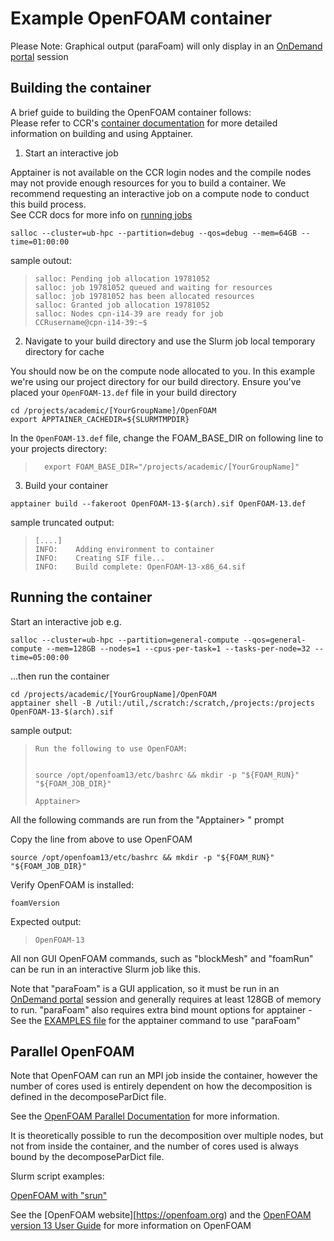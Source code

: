 # Example OpenFOAM container

Please Note: Graphical output (paraFoam) will only display in an [OnDemand portal](https://ondemand.ccr.buffalo.edu) session

## Building the container

A brief guide to building the OpenFOAM container follows:<br/>
Please refer to CCR's [container documentation](https://docs.ccr.buffalo.edu/en/latest/howto/containerization/) for more detailed information on building and using Apptainer.

1. Start an interactive job

Apptainer is not available on the CCR login nodes and the compile nodes may not provide enough resources for you to build a container.  We recommend requesting an interactive job on a compute node to conduct this build process.<br/>
See CCR docs for more info on [running jobs](https://docs.ccr.buffalo.edu/en/latest/hpc/jobs/#interactive-job-submission)

```
salloc --cluster=ub-hpc --partition=debug --qos=debug --mem=64GB --time=01:00:00
```

sample outout:

> ```
> salloc: Pending job allocation 19781052
> salloc: job 19781052 queued and waiting for resources
> salloc: job 19781052 has been allocated resources
> salloc: Granted job allocation 19781052
> salloc: Nodes cpn-i14-39 are ready for job
> CCRusername@cpn-i14-39:~$ 
> ```

2. Navigate to your build directory and use the Slurm job local temporary directory for cache

You should now be on the compute node allocated to you.  In this example we're using our project directory for our build directory.  Ensure you've placed your `OpenFOAM-13.def` file in your build directory

```
cd /projects/academic/[YourGroupName]/OpenFOAM
export APPTAINER_CACHEDIR=${SLURMTMPDIR}
```

In the `OpenFOAM-13.def` file, change the FOAM_BASE_DIR on following line to
your projects directory:

> ```
>   export FOAM_BASE_DIR="/projects/academic/[YourGroupName]"
> ```

3. Build your container

```
apptainer build --fakeroot OpenFOAM-13-$(arch).sif OpenFOAM-13.def
```

sample truncated output:

> ```
> [....]
> INFO:    Adding environment to container
> INFO:    Creating SIF file...
> INFO:    Build complete: OpenFOAM-13-x86_64.sif
> ```

## Running the container

Start an interactive job e.g.

```
salloc --cluster=ub-hpc --partition=general-compute --qos=general-compute --mem=128GB --nodes=1 --cpus-per-task=1 --tasks-per-node=32 --time=05:00:00
```

...then run the container


```
cd /projects/academic/[YourGroupName]/OpenFOAM
apptainer shell -B /util:/util,/scratch:/scratch,/projects:/projects OpenFOAM-13-$(arch).sif
```

sample output:

> ```
> Run the following to use OpenFOAM:
>
>
> source /opt/openfoam13/etc/bashrc && mkdir -p "${FOAM_RUN}" "${FOAM_JOB_DIR}"
>
> Apptainer>
> ```

All the following commands are run from the "Apptainer> " prompt

Copy the line from above to use OpenFOAM

```
source /opt/openfoam13/etc/bashrc && mkdir -p "${FOAM_RUN}" "${FOAM_JOB_DIR}"
```

Verify OpenFOAM is installed:

```
foamVersion
```

Expected output:

> ```
> OpenFOAM-13
> ```

All non GUI OpenFOAM commands, such as "blockMesh" and "foamRun" can be run
in an interactive Slurm job like this.

Note that "paraFoam" is a GUI application, so it must be run in an
[OnDemand portal](https://ondemand.ccr.buffalo.edu) session and generally
requires at least 128GB of memory to run.  "paraFoam" also requires extra
bind mount options for apptainer - See the [EXAMPLES file](./EXAMPLES.md#parafoam) for
the apptainer command to use "paraFoam"


## Parallel OpenFOAM

Note that OpenFOAM can run an MPI job inside the container, however the number of
cores used is entirely dependent on how the decomposition is defined in the
decomposeParDict file.

See the [OpenFOAM Parallel Documentation](https://www.openfoam.com/documentation/user-guide/3-running-applications/3.2-running-applications-in-parallel) for more information.

It is theoretically possible to run the decomposition over multiple nodes, but
not from inside the container, and the number of cores used is always bound by
the decomposeParDict file.

Slurm script examples:

[OpenFOAM with "srun"](https://raw.githubusercontent.com/ubccr/ccr-examples/refs/heads/main/containers/2_ApplicationSpecific/OpenFOAM/slurm_OpenFOAM_example.bash)

See the [OpenFOAM website][https://openfoam.org) and the [OpenFOAM version 13 User Guide](https://doc.cfd.direct/openfoam/user-guide-v13/index) for more information on OpenFOAM

